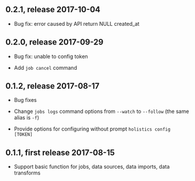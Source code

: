## 0.2.1, release 2017-10-04
* Bug fix: error caused by API return NULL created_at

## 0.2.0, release 2017-09-29
* Bug fix: unable to config token

* Add `job cancel` command

## 0.1.2, release 2017-08-17
* Bug fixes

* Change `jobs logs` command options from `--watch` to `--follow` (the same alias is `-f`)

* Provide options for configuring without prompt `holistics config [TOKEN]`

## 0.1.1, first release 2017-08-15
* Support basic function for jobs, data sources, data imports, data transforms
